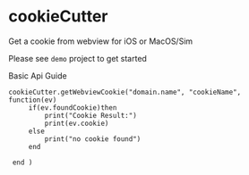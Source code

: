 # cookieCutter
 Get a cookie from webview for iOS or MacOS/Sim


Please see `demo` project to get started

Basic Api Guide
```
cookieCutter.getWebviewCookie("domain.name", "cookieName", function(ev)
     if(ev.foundCookie)then
         print("Cookie Result:")
         print(ev.cookie)
     else
         print("no cookie found")
     end

 end )
 ````

